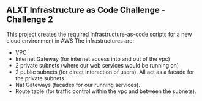 ## ALXT Infrastructure as Code Challenge - Challenge 2
This project creates the required Infrastructure-as-code scripts for a new cloud environment in AWS
The infrastructures are:
 - VPC
 - Internet Gateway (for internet access into and out of the vpc)
 - 2 private subnets (where our web services would be running on)
 - 2 public subnets (for direct interaction of users). All act as a facade for the private subnets.
 - Nat Gateways (facades for our running services).
 - Route table (for traffic control within the vpc and between the subnets).
